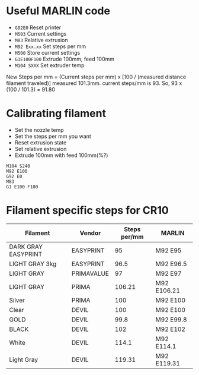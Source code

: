---
---

# Useful MARLIN code
* `G92E0` Reset printer
* `M503` Current settings
* `M83` Relative extrusion
* `M92 Exx.xx` Set steps per mm
* `M500` Store current settings
* `G1E100F100` Extrude 100mm, feed 100mm
* `M104 SXXX` Set extruder temp

New Steps per mm = (Current steps per mm) x [100 / (measured distance filament traveled)]
measured 101.3mm.
current steps/mm is 93.
So, 93 x (100 / 101.3) = 91.80

# Calibrating filament
 * Set the nozzle temp
 * Set the steps per mm you want
 * Reset extrusion state
 * Set relative extrusion
 * Extrude 100mm with feed 100mm(%?)
```
M104 S240
M92 E100
G92 E0
M83
G1 E100 F100
```

# Filament specific steps for CR10


| Filament          |Vendor    |Steps per/mm |MARLIN      |
|-------------------|----------|-------------|------------|
|DARK GRAY EASYPRINT|EASYPRINT |95           |M92 E95     |
|LIGHT GRAY 3kg     |EASYPRINT |96.5         |M92 E96.5|
|LIGHT GRAY         |PRIMAVALUE|97           |M92 E97|
|LIGHT GRAY         |PRIMA     |106.21       |M92 E106.21 |
|Silver             |PRIMA     |100          |M92 E100 |
|Clear              |DEVIL     |100          |M92 E100 |
|GOLD               |DEVIL     |99.8         |M92 E99.8 |
|BLACK              |DEVIL     |102          |M92 E102 |
|White              |DEVIL     |114.1        |M92 E114.1 |
|Light Gray         |DEVIL     |119.31       |M92 E119.31 |
